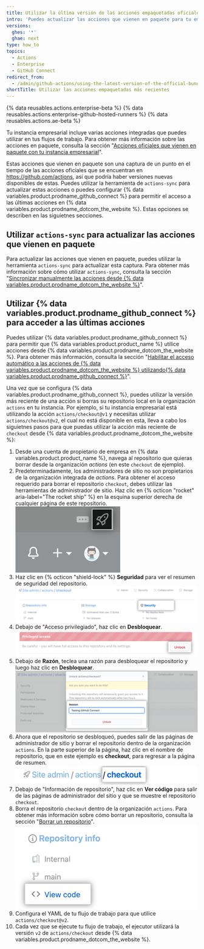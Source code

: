 ```yaml
---
title: Utilizar la última versión de las acciones empaquetadas oficiales
intro: 'Puedes actualizar las acciones que vienen en paquete para tu empresa o utilizarlas directamente desde {% data variables.product.prodname_dotcom_the_website %}.'
versions:
  ghes: '*'
  ghae: next
type: how_to
topics:
  - Actions
  - Enterprise
  - GitHub Connect
redirect_from:
  - /admin/github-actions/using-the-latest-version-of-the-official-bundled-actions
shortTitle: Utilizar las acciones empaquetadas más recientes
---
```


{% data reusables.actions.enterprise-beta %}
{% data reusables.actions.enterprise-github-hosted-runners %}
{% data reusables.actions.ae-beta %}

Tu instancia empresarial incluye varias acciones integradas que puedes utilizar en tus flujos de trabajo. Para obtener más información sobre las acciones en paquete, consulta la sección "[Acciones oficiales que vienen en paquete con tu instancia empresarial](/admin/github-actions/about-using-actions-in-your-enterprise#official-actions-bundled-with-your-enterprise-instance)".

Estas acciones que vienen en paquete son una captura de un punto en el tiempo de las acciones oficiales que se encuentran en https://github.com/actions, así que podría haber versiones nuevas disponibles de estas. Puedes utilizar la herramienta de `actions-sync` para actualizar estas acciones o puedes configurar {% data variables.product.prodname_github_connect %} para permitir el acceso a las últimas acciones en {% data variables.product.prodname_dotcom_the_website %}. Estas opciones se describen en las siguietnes secciones.

## Utilizar `actions-sync` para actualizar las acciones que vienen en paquete

Para actualizar las acciones que vienen en paquete, puedes utilizar la herramienta `actions-sync` para actualizar esta captura. Para obtener más información sobre cómo utilizar `actions-sync`, consulta la sección "[Sincronizar manualmente las acciones desde {% data variables.product.prodname_dotcom_the_website %}](/admin/github-actions/manually-syncing-actions-from-githubcom)".

## Utilizar {% data variables.product.prodname_github_connect %} para acceder a las últimas acciones

Puedes utilizar {% data variables.product.prodname_github_connect %} para permitir que {% data variables.product.product_name %} utilice acciones desde {% data variables.product.prodname_dotcom_the_website %}. Para obtener más información, consulta la sección "[Habilitar el acceso automático a las acciones de {% data variables.product.prodname_dotcom_the_website %} utilizando{% data variables.product.prodname_github_connect %}](/admin/github-actions/enabling-automatic-access-to-githubcom-actions-using-github-connect)".

Una vez que se configura {% data variables.product.prodname_github_connect %}, puedes utilizar la versión más reciente de una acción si borras su repositorio local en la organización `actions` en tu instancia. Por ejemplo, si tu instancia empresarial está utilizando la acción `actions/checkout@v1` y necesitas utilizar `actions/checkout@v2`, el cual no está disponible en esta, lleva a cabo los siguietnes pasos para que puedas utilizar la acción más reciente de `checkout` desde {% data variables.product.prodname_dotcom_the_website %}:

1. Desde una cuenta de propietario de empresa en {% data variables.product.product_name %}, navega al repositorio que quieras borrar desde la organización *actions* (en este `checkout` de ejemplo).
1. Predeterminadamente, los administradores de sitio no son propietarios de la organización integrada de *actions*. Para obtener el acceso requerido para borrar el repositorio `checkout`, debes utilizar las herramientas de administrador de sitio. Haz clic en {% octicon "rocket" aria-label="The rocket ship" %} en la esquina superior derecha de cualquier página de este repositorio. ![Ícono de cohete para acceder a las configuraciones de administrador del sitio](/assets/images/enterprise/site-admin-settings/access-new-settings.png)
1. Haz clic en {% octicon "shield-lock" %} **Seguridad** para ver el resumen de seguridad del repositorio. ![Asegurar el repositorio del repositorio](/assets/images/enterprise/site-admin-settings/access-repo-security-info.png)
1. Debajo de "Acceso privilegiado", haz clic en **Desbloquear**. ![Botón de desbloquear](/assets/images/enterprise/site-admin-settings/unlock-priviledged-repo-access.png)
1. Debajo de **Razón**, teclea una razón para desbloquear el repositorio y luego haz clic en **Desbloquear**. ![Diálogo de confirmación](/assets/images/enterprise/site-admin-settings/confirm-unlock-repo-access.png)
1. Ahora que el repositorio se desbloqueó, puedes salir de las páginas de administrador de sitio y borrar el repositorio dentro de la organización `actions`. En la parte superior de la página, haz clic en el nombre de repositorio, que en este ejemplo es **checkout**, para regresar a la página de resumen. ![Enlace de nombre de repositorio](/assets/images/enterprise/site-admin-settings/display-repository-admin-summary.png)
1. Debajo de "Información de repositorio", haz clic en **Ver código** para salir de las páginas de administrador del sitio y que se muestre el repositorio `checkout`.
1. Borra el repositorio `checkout` dentro de la organización `actions`. Para obtener más información sobre cómo borrar un repositorio, consulta la sección "[Borrar un repositorio](/github/administering-a-repository/deleting-a-repository)". ![Enlace de ver código](/assets/images/enterprise/site-admin-settings/exit-admin-page-for-repository.png)
1. Configura el YAML de tu flujo de trabajo para que utilice `actions/checkout@v2`.
1. Cada vez que se ejecute tu flujo de trabajo, el ejecutor utilizará la versión `v2` de `actions/checkout` desde {% data variables.product.prodname_dotcom_the_website %}.
